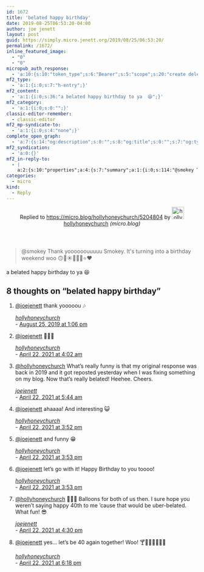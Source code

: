 ```yaml
---
id: 1672
title: 'belated happy birthday'
date: 2019-08-25T06:53:20-04:00
author: joe jenett
layout: post
guid: https://simply.micro.jenett.org/2019/08/25/06:53:20/
permalink: /1672/
inline_featured_image:
  - "0"
  - "0"
micropub_auth_response:
  - 'a:10:{s:10:"token_type";s:6:"Bearer";s:5:"scope";s:20:"create delete update";s:2:"me";s:32:"https://simply.micro.jenett.org/";s:9:"issued_by";s:59:"https://simply.micro.jenett.org/wp-json/indieauth/1.0/token";s:9:"client_id";s:20:"https://omnibear.com";s:11:"client_name";s:8:"Omnibear";s:11:"client_icon";s:29:"https://omnibear.com/logo.svg";s:9:"issued_at";i:1565703285;s:4:"user";i:1;s:13:"last_accessed";i:1566730399;}'
mf2_type:
  - 'a:1:{i:0;s:7:"h-entry";}'
mf2_content:
  - 'a:1:{i:0;s:36:"a belated happy birthday to ya  😆";}'
mf2_category:
  - 'a:1:{i:0;s:0:"";}'
classic-editor-remember:
  - classic-editor
mf2_mp-syndicate-to:
  - 'a:1:{i:0;s:4:"none";}'
complete_open_graph:
  - 'a:7:{s:14:"og:description";s:0:"";s:8:"og:title";s:0:"";s:7:"og:type";s:0:"";s:12:"twitter:card";s:7:"summary";s:15:"twitter:creator";s:0:"";s:19:"twitter:description";s:0:"";s:8:"og:image";s:0:"";}'
mf2_syndication:
  - 'a:0:{}'
mf2_in-reply-to:
  - |
    a:2:{s:10:"properties";a:4:{s:7:"summary";a:1:{i:0;s:114:"@smokey Thank yoooooouuuuu Smokey. It's turning into a birthday weekend woo 🙃🍦☀️💞💃🥳⭐️❤️";}s:3:"url";a:1:{i:0;s:43:"https://micro.blog/hollyhoneychurch/5204804";}s:11:"publication";a:1:{i:0;s:10:"micro.blog";}s:6:"author";a:2:{s:4:"type";a:1:{i:0;s:6:"h-card";}s:10:"properties";a:3:{s:4:"name";a:1:{i:0;s:16:"hollyhoneychurch";}s:3:"url";a:1:{i:0;s:35:"https://micro.blog/hollyhoneychurch";}s:5:"photo";a:1:{i:0;s:46:"https://micro.blog/hollyhoneychurch/avatar.jpg";}}}}s:4:"type";s:4:"cite";}
categories:
  - micro
kind:
  - Reply
---
```

<div class="entry-reaction"><section class="h-cite response u-in-reply-to"><header><span class="kind-display-text">Replied to</span> <a href="https://micro.blog/hollyhoneychurch/5204804" class="p-name u-url">https://micro.blog/hollyhoneychurch/5204804</a> by <a href="https://micro.blog/hollyhoneychurch" class="h-card p-author"><img class="u-photo" src="https://micro.blog/hollyhoneychurch/avatar.jpg" alt="hollyhoneychurch" width="32" height="32">hollyhoneychurch</a><em> (<span class="p-publication">micro.blog</span>)</em></header>
<blockquote class="e-summary">@smokey Thank yoooooouuuuu Smokey. It's turning into a birthday weekend woo 🙃🍦☀️💞💃🥳⭐️❤️</blockquote></section></div>
<div class="entry-content e-content" itemprop="description articleBody">
<p>a belated happy birthday to ya  😆</p></div>

<h2 id="comments-title">8 thoughts on “<span>belated happy birthday</span>”		</h2>


<ol class="commentlist">
<li class="webmention even thread-even depth-1 u-comment h-cite h-entry p-comment comment" id="li-comment-436">
<article id="comment-436" class="comment " itemprop="comment" itemscope="" itemtype="http://schema.org/Comment">
<div class="comment-content p-summary p-name" itemprop="text name description">
<p><a href="https://micro.blog/joejenett" rel="nofollow ugc">@joejenett</a> thank yooooou 🎶</p>
</div>
<footer>
<div class="comment-meta commentmetadata">
<address class="comment-author p-author author vcard hcard h-card" itemprop="creator" itemscope="" itemtype="http://schema.org/Person">
<cite class="fn p-name" itemprop="name"><a href="https://micro.blog/hollyhoneychurch" rel="external nofollow ugc" class="u-url url">hollyhoneychurch</a></cite>						</address>
<span class="sep">-</span>
<a href="https://micro.blog/hollyhoneychurch/5209434"><time class="updated published dt-updated dt-published" datetime="2019-08-25T13:06:17-04:00" itemprop="datePublished dateModified dateCreated">
August 25, 2019 at 1:06 pm						</time></a>
</div>
</footer>
</article>
</li>
<!-- #comment-## -->
<li class="webmention odd alt thread-odd thread-alt depth-1 u-comment h-cite h-entry p-comment comment" id="li-comment-512">
<article id="comment-512" class="comment " itemprop="comment" itemscope="" itemtype="http://schema.org/Comment">
<div class="comment-content p-summary p-name" itemprop="text name description">
<p><a href="https://micro.blog/joejenett" rel="nofollow ugc">@joejenett</a> 🤪😸👻</p>
</div>
<footer>
<div class="comment-meta commentmetadata">
<address class="comment-author p-author author vcard hcard h-card" itemprop="creator" itemscope="" itemtype="http://schema.org/Person">
<cite class="fn p-name" itemprop="name"><a href="https://micro.blog/hollyhoneychurch" rel="external nofollow ugc" class="u-url url">hollyhoneychurch</a></cite>						</address>
<span class="sep">-</span>
<a href="https://micro.blog/hollyhoneychurch/11355103"><time class="updated published dt-updated dt-published" datetime="2021-04-22T04:02:00-04:00" itemprop="datePublished dateModified dateCreated">
April 22, 2021 at 4:02 am						</time></a>
</div>
</footer>
</article>
</li>
<!-- #comment-## -->
<li class="webmention even thread-even depth-1 u-comment h-cite h-entry p-comment comment" id="li-comment-513">
<article id="comment-513" class="comment " itemprop="comment" itemscope="" itemtype="http://schema.org/Comment">
<div class="comment-content p-summary p-name" itemprop="text name description">
<p><a href="https://micro.blog/hollyhoneychurch" rel="nofollow ugc">@hollyhoneychurch</a> What’s really funny is that my original response was back in 2019 and it got reposted yesterday when I was fixing something on my blog. Now that’s really belated! Heehee. Cheers.</p>
</div>
<footer>
<div class="comment-meta commentmetadata">
<address class="comment-author p-author author vcard hcard h-card" itemprop="creator" itemscope="" itemtype="http://schema.org/Person">
<cite class="fn p-name" itemprop="name"><a href="https://micro.blog/joejenett" rel="external nofollow ugc" class="u-url url">joejenett</a></cite>						</address>
<span class="sep">-</span>
<a href="https://micro.blog/joejenett/11355341"><time class="updated published dt-updated dt-published" datetime="2021-04-22T05:44:01-04:00" itemprop="datePublished dateModified dateCreated">
April 22, 2021 at 5:44 am						</time></a>
</div>
</footer>
</article>
</li>
<!-- #comment-## -->
<li class="webmention odd alt thread-odd thread-alt depth-1 u-comment h-cite h-entry p-comment comment" id="li-comment-514">
<article id="comment-514" class="comment " itemprop="comment" itemscope="" itemtype="http://schema.org/Comment">
<div class="comment-content p-summary p-name" itemprop="text name description">
<p><a href="https://micro.blog/joejenett" rel="nofollow ugc">@joejenett</a> ahaaaa! And interesting 😺</p>
</div>
<footer>
<div class="comment-meta commentmetadata">
<address class="comment-author p-author author vcard hcard h-card" itemprop="creator" itemscope="" itemtype="http://schema.org/Person">
<cite class="fn p-name" itemprop="name"><a href="https://micro.blog/hollyhoneychurch" rel="external nofollow ugc" class="u-url url">hollyhoneychurch</a></cite>						</address>
<span class="sep">-</span>
<a href="https://micro.blog/hollyhoneychurch/11357231"><time class="updated published dt-updated dt-published" datetime="2021-04-22T15:52:52-04:00" itemprop="datePublished dateModified dateCreated">
April 22, 2021 at 3:52 pm						</time></a>
</div>
</footer>
</article>
</li>
<!-- #comment-## -->
<li class="webmention even thread-even depth-1 u-comment h-cite h-entry p-comment comment" id="li-comment-515">
<article id="comment-515" class="comment " itemprop="comment" itemscope="" itemtype="http://schema.org/Comment">
<div class="comment-content p-summary p-name" itemprop="text name description">
<p><a href="https://micro.blog/joejenett" rel="nofollow ugc">@joejenett</a> and funny 😁</p>
</div>
<footer>
<div class="comment-meta commentmetadata">
<address class="comment-author p-author author vcard hcard h-card" itemprop="creator" itemscope="" itemtype="http://schema.org/Person">
<cite class="fn p-name" itemprop="name"><a href="https://micro.blog/hollyhoneychurch" rel="external nofollow ugc" class="u-url url">hollyhoneychurch</a></cite>						</address>
<span class="sep">-</span>
<a href="https://micro.blog/hollyhoneychurch/11357251"><time class="updated published dt-updated dt-published" datetime="2021-04-22T15:53:15-04:00" itemprop="datePublished dateModified dateCreated">
April 22, 2021 at 3:53 pm						</time></a>
</div>
</footer>
</article>
</li>
<!-- #comment-## -->
<li class="webmention odd alt thread-odd thread-alt depth-1 u-comment h-cite h-entry p-comment comment" id="li-comment-516">
<article id="comment-516" class="comment " itemprop="comment" itemscope="" itemtype="http://schema.org/Comment">
<div class="comment-content p-summary p-name" itemprop="text name description">
<p><a href="https://micro.blog/joejenett" rel="nofollow ugc">@joejenett</a> let’s go with it! Happy Birthday to you toooo!</p>
</div>
<footer>
<div class="comment-meta commentmetadata">
<address class="comment-author p-author author vcard hcard h-card" itemprop="creator" itemscope="" itemtype="http://schema.org/Person">
<cite class="fn p-name" itemprop="name"><a href="https://micro.blog/hollyhoneychurch" rel="external nofollow ugc" class="u-url url">hollyhoneychurch</a></cite>						</address>
<span class="sep">-</span>
<a href="https://micro.blog/hollyhoneychurch/11357254"><time class="updated published dt-updated dt-published" datetime="2021-04-22T15:53:54-04:00" itemprop="datePublished dateModified dateCreated">
April 22, 2021 at 3:53 pm						</time></a>
</div>
</footer>
</article>
</li>
<!-- #comment-## -->
<li class="webmention even thread-even depth-1 u-comment h-cite h-entry p-comment comment" id="li-comment-517">
<article id="comment-517" class="comment " itemprop="comment" itemscope="" itemtype="http://schema.org/Comment">
<div class="comment-content p-summary p-name" itemprop="text name description">
<p><a href="https://micro.blog/hollyhoneychurch" rel="nofollow ugc">@hollyhoneychurch</a> 🎈🎈🎈 Balloons for both of us then. I sure hope you weren’t saying happy 40th to me ’cause that would be uber-belated. What fun! 😎</p>
</div>
<footer>
<div class="comment-meta commentmetadata">
<address class="comment-author p-author author vcard hcard h-card" itemprop="creator" itemscope="" itemtype="http://schema.org/Person">
<cite class="fn p-name" itemprop="name"><a href="https://micro.blog/joejenett" rel="external nofollow ugc" class="u-url url">joejenett</a></cite>						</address>
<span class="sep">-</span>
<a href="https://micro.blog/joejenett/11357406"><time class="updated published dt-updated dt-published" datetime="2021-04-22T16:30:10-04:00" itemprop="datePublished dateModified dateCreated">
April 22, 2021 at 4:30 pm						</time></a>
</div>
</footer>
</article>
</li>
<!-- #comment-## -->
<li class="webmention odd alt thread-odd thread-alt depth-1 u-comment h-cite h-entry p-comment comment" id="li-comment-518">
<article id="comment-518" class="comment " itemprop="comment" itemscope="" itemtype="http://schema.org/Comment">
<div class="comment-content p-summary p-name" itemprop="text name description">
<p><a href="https://micro.blog/joejenett" rel="nofollow ugc">@joejenett</a> yes… let’s be 40 again together! Woo! 🍸🍷🥂🍻🎉🎈🎊</p>
</div>
<footer>
<div class="comment-meta commentmetadata">
<address class="comment-author p-author author vcard hcard h-card" itemprop="creator" itemscope="" itemtype="http://schema.org/Person">
<cite class="fn p-name" itemprop="name"><a href="https://micro.blog/hollyhoneychurch" rel="external nofollow ugc" class="u-url url">hollyhoneychurch</a></cite>						</address>
<span class="sep">-</span>
<a href="https://micro.blog/hollyhoneychurch/11357852"><time class="updated published dt-updated dt-published" datetime="2021-04-22T18:18:34-04:00" itemprop="datePublished dateModified dateCreated">
April 22, 2021 at 6:18 pm						</time></a></div></footer></article></li></ol>